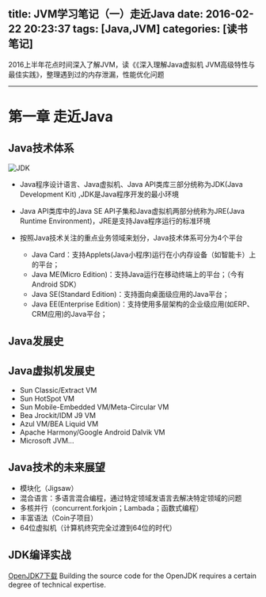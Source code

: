 title: JVM学习笔记（一）走近Java
date: 2016-02-22 20:23:37
tags: [Java,JVM]
categories: [读书笔记]
---
2016上半年花点时间深入了解JVM，读《《深入理解Java虚拟机 JVM高级特性与最佳实践》，整理遇到过的内存泄漏，性能优化问题
- - -
<!-- more -->
# 第一章 走近Java

## Java技术体系

![JDK](JDK技术组成.png)

- Java程序设计语言、Java虚拟机、Java API类库三部分统称为JDK(Java Development Kit) ,JDK是Java程序开发的最小环境
- Java API类库中的Java SE API子集和Java虚拟机两部分统称为JRE(Java Runtime Environment)，JRE是支持Java程序运行的标准环境
- 按照Java技术关注的重点业务领域来划分，Java技术体系可分为4个平台

  - Java Card：支持Applets(Java小程序)运行在小内存设备（如智能卡）上的平台；
  - Java ME(Micro Edition)：支持Java运行在移动终端上的平台；（今有Android SDK）
  - Java SE(Standard Edition)：支持面向桌面级应用的Java平台；
  - Java EE(Enterprise Edition)：支持使用多层架构的企业级应用(如ERP、CRM应用)的Java平台；

## Java发展史

## Java虚拟机发展史

- Sun Classic/Extract VM
- Sun HotSpot VM
- Sun Mobile-Embedded VM/Meta-Circular VM
- Bea Jrockit/IDM J9 VM
- Azul VM/BEA Liquid VM
- Apache Harmony/Google Android Dalvik VM
- Microsoft JVM...

## Java技术的未来展望

- 模块化（Jigsaw）
- 混合语言：多语言混合编程，通过特定领域发语言去解决特定领域的问题
- 多核并行（concurrent.forkjoin；Lambada；函数式编程）
- 丰富语法（Coin子项目）
- 64位虚拟机（计算机终究完全过渡到64位的时代）

## JDK编译实战

[OpenJDK7下载](https://jdk7.java.net/source.html) Building the source code for the OpenJDK requires a certain degree of technical expertise.
